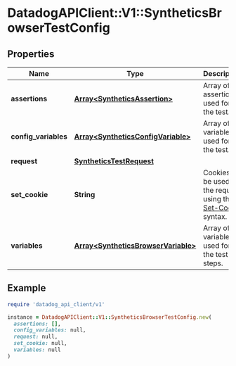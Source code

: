 # DatadogAPIClient::V1::SyntheticsBrowserTestConfig

## Properties

| Name                 | Type                                                                       | Description                                                                                                                              | Notes      |
| -------------------- | -------------------------------------------------------------------------- | ---------------------------------------------------------------------------------------------------------------------------------------- | ---------- |
| **assertions**       | [**Array&lt;SyntheticsAssertion&gt;**](SyntheticsAssertion.md)             | Array of assertions used for the test.                                                                                                   |            |
| **config_variables** | [**Array&lt;SyntheticsConfigVariable&gt;**](SyntheticsConfigVariable.md)   | Array of variables used for the test.                                                                                                    | [optional] |
| **request**          | [**SyntheticsTestRequest**](SyntheticsTestRequest.md)                      |                                                                                                                                          |            |
| **set_cookie**       | **String**                                                                 | Cookies to be used for the request, using the [Set-Cookie](https://developer.mozilla.org/en-US/docs/Web/HTTP/Headers/Set-Cookie) syntax. | [optional] |
| **variables**        | [**Array&lt;SyntheticsBrowserVariable&gt;**](SyntheticsBrowserVariable.md) | Array of variables used for the test steps.                                                                                              | [optional] |

## Example

```ruby
require 'datadog_api_client/v1'

instance = DatadogAPIClient::V1::SyntheticsBrowserTestConfig.new(
  assertions: [],
  config_variables: null,
  request: null,
  set_cookie: null,
  variables: null
)
```
